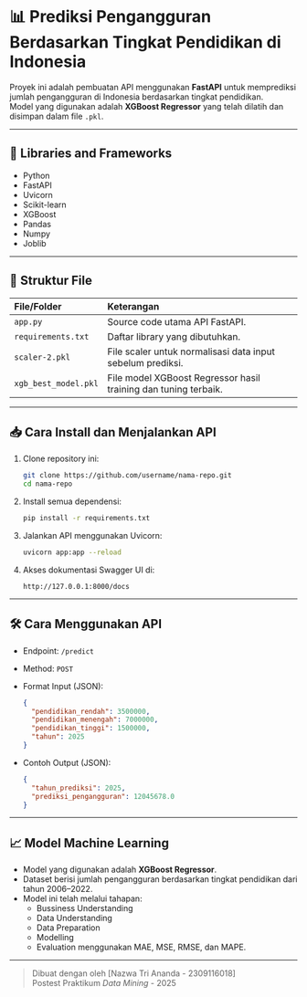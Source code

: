 # 📊 Prediksi Pengangguran Berdasarkan Tingkat Pendidikan di Indonesia

Proyek ini adalah pembuatan API menggunakan **FastAPI** untuk memprediksi jumlah pengangguran di Indonesia berdasarkan tingkat pendidikan.  
Model yang digunakan adalah **XGBoost Regressor** yang telah dilatih dan disimpan dalam file `.pkl`.

---

## 🚀 Libraries and Frameworks
- Python
- FastAPI
- Uvicorn
- Scikit-learn
- XGBoost
- Pandas
- Numpy
- Joblib

---

## 📂 Struktur File

| File/Folder | Keterangan |
|:-----------|:-----------|
| `app.py` | Source code utama API FastAPI. |
| `requirements.txt` | Daftar library yang dibutuhkan. |
| `scaler-2.pkl` | File scaler untuk normalisasi data input sebelum prediksi. |
| `xgb_best_model.pkl` | File model XGBoost Regressor hasil training dan tuning terbaik. |

---

## 📥 Cara Install dan Menjalankan API

1. Clone repository ini:
    ```bash
    git clone https://github.com/username/nama-repo.git
    cd nama-repo
    ```

2. Install semua dependensi:
    ```bash
    pip install -r requirements.txt
    ```

3. Jalankan API menggunakan Uvicorn:
    ```bash
    uvicorn app:app --reload
    ```

4. Akses dokumentasi Swagger UI di:
    ```
    http://127.0.0.1:8000/docs
    ```

---

## 🛠️ Cara Menggunakan API

- Endpoint: `/predict`
- Method: `POST`
- Format Input (JSON):

    ```json
    {
      "pendidikan_rendah": 3500000,
      "pendidikan_menengah": 7000000,
      "pendidikan_tinggi": 1500000,
      "tahun": 2025
    }
    ```

- Contoh Output (JSON):

    ```json
    {
      "tahun_prediksi": 2025,
      "prediksi_pengangguran": 12045678.0
    }
    ```

---

## 📈 Model Machine Learning

- Model yang digunakan adalah **XGBoost Regressor**.
- Dataset berisi jumlah pengangguran berdasarkan tingkat pendidikan dari tahun 2006–2022.
- Model ini telah melalui tahapan:
  - Bussiness Understanding
  - Data Understanding
  - Data Preparation
  - Modelling
  - Evaluation menggunakan MAE, MSE, RMSE, dan MAPE.

---

> Dibuat dengan oleh [Nazwa Tri Ananda - 2309116018]  
> Postest Praktikum *Data Mining* - 2025
